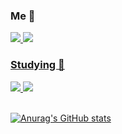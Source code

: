 
<!--
**heohyeonjin/heohyeonjin** is a ✨ _special_ ✨ repository because its `README.md` (this file) appears on your GitHub profile.

Here are some ideas to get you started:

- 🔭 I’m currently working on ...
- 🌱 I’m currently learning ...
- 👯 I’m looking to collaborate on ...
- 🤔 I’m looking for help with ...
- 💬 Ask me about ...
- 📫 How to reach me: ...
- 😄 Pronouns: ...
- ⚡ Fun fact: ...
-->

### Me 👋
<a href="https://www.instagram.com/hard_hj/"><img src="https://img.shields.io/badge/hard_hj-E4405F?style=flat-square&logo=instagram&logoColor=black"/>
<a href="https://velog.io/@heohyeonjin"><img src="https://img.shields.io/badge/velog-20C997?style=flat-square&logo=velog&logoColor=black"/>


### Studying 🤔 

<img src="https://img.shields.io/badge/Spring-6DB33F?style=flat-square&logo=spring&logoColor=black"/>
<img src="https://img.shields.io/badge/Java-007396?style=flat-square&logo=java&logoColor=black"/>

<br>
<br>

<!-- [![Top Langs](https://github-readme-stats.vercel.app/api/top-langs/?username=heohyeonjin&title_color=&border_radius=10&theme=dracula)](https://github.com/anuraghazra/github-readme-stats) -->
![Anurag's GitHub stats](https://github-readme-stats.vercel.app/api?username=heohyeonjin&show_icons=true&&border_radius=10&theme=dracula)





